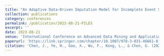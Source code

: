 ```yaml
---
title: "An Adaptive Data-Driven Imputation Model for Incomplete Event Series  (Best Paper Award)"
collection: publications
category: conferences
permalink: /publication/2023-08-21-PILES
excerpt: ''
date: 2023-08-21
venue: 'International Conference on Advanced Data Mining and Applications (ADMA)'
paperurl: 'https://link.springer.com/chapter/10.1007/978-3-031-46661-8_1'
citation: 'Chen, J., Ye, H., Gao, X., Wu, F., Kong, L., & Chen, G. (2023, August). An Adaptive Data-Driven Imputation Model for Incomplete Event Series. In International Conference on Advanced Data Mining and Applications (pp. 3-18). Cham: Springer Nature Switzerland.'
---
```




